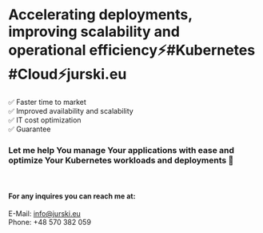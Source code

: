 # Accelerating deployments, improving scalability and operational efficiency⚡️#Kubernetes #Cloud⚡️jurski.eu

✅ Faster time to market  
✅ Improved availability and scalability  
✅ IT cost optimization  
✅ Guarantee  

### Let me help You manage Your applications with ease and optimize Your Kubernetes workloads and deployments 🎯
<br/>

#### For any inquires you can reach me at:
E-Mail: info@jurski.eu<br/>
Phone: +48 570 382 059
